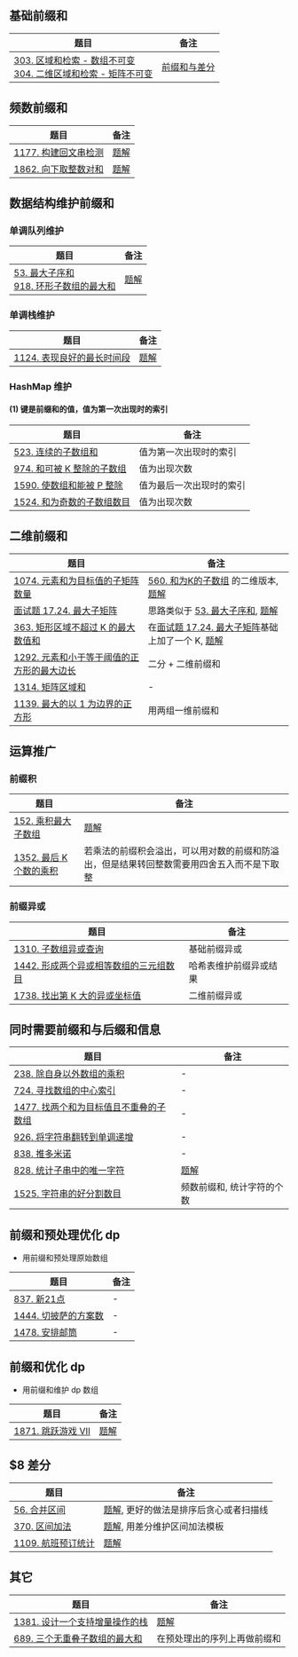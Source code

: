 ## 基础前缀和

| 题目                                                         | 备注                                                         |
| ------------------------------------------------------------ | ------------------------------------------------------------ |
| [303. 区域和检索 - 数组不可变](https://leetcode-cn.com/problems/range-sum-query-immutable/) <br />[304. 二维区域和检索 - 矩阵不可变](https://leetcode-cn.com/problems/range-sum-query-2d-immutable/) | [前缀和与差分](https://leetcode.cn/link/?target=https://chengzhaoxi.xyz/25169.html) |

## 频数前缀和

| 题目                                                         | 备注                                                         |
| ------------------------------------------------------------ | ------------------------------------------------------------ |
| [1177. 构建回文串检测](https://leetcode-cn.com/problems/can-make-palindrome-from-substring/) | [题解](https://leetcode.cn/link/?target=https://chengzhaoxi.xyz/321431d8.html) |
| [1862. 向下取整数对和](https://leetcode-cn.com/problems/sum-of-floored-pairs/) | [题解](https://leetcode.cn/link/?target=https://chengzhaoxi.xyz/7e1cd469.html) |

## 数据结构维护前缀和

### 单调队列维护

| 题目                                                         | 备注                                                         |
| ------------------------------------------------------------ | ------------------------------------------------------------ |
| [53. 最大子序和](https://leetcode-cn.com/problems/maximum-subarray/) <br />[918. 环形子数组的最大和](https://leetcode-cn.com/problems/maximum-sum-circular-subarray/) | [题解](https://leetcode.cn/link/?target=https://chengzhaoxi.xyz/8501.html) |

### 单调栈维护

| 题目                                                         | 备注                                                         |
| ------------------------------------------------------------ | ------------------------------------------------------------ |
| [1124. 表现良好的最长时间段](https://leetcode-cn.com/problems/longest-well-performing-interval/) | [题解](https://leetcode.cn/link/?target=https://chengzhaoxi.xyz/62e87f73.html) |

### HashMap 维护

#### (1) 键是前缀和的值，值为第一次出现时的索引

| 题目                                                         | 备注                     |
| ------------------------------------------------------------ | ------------------------ |
| [523. 连续的子数组和](https://leetcode-cn.com/problems/continuous-subarray-sum/) | 值为第一次出现时的索引   |
| [974. 和可被 K 整除的子数组](https://leetcode-cn.com/problems/subarray-sums-divisible-by-k/) | 值为出现次数             |
| [1590. 使数组和能被 P 整除](https://leetcode-cn.com/problems/make-sum-divisible-by-p/) | 值为最后一次出现时的索引 |
| [1524. 和为奇数的子数组数目](https://leetcode-cn.com/problems/number-of-sub-arrays-with-odd-sum/) | 值为出现次数             |

## 二维前缀和

| 题目                                                         | 备注                                                         |
| ------------------------------------------------------------ | ------------------------------------------------------------ |
| [1074. 元素和为目标值的子矩阵数量](https://leetcode-cn.com/problems/number-of-submatrices-that-sum-to-target/) | [560. 和为K的子数组](https://leetcode-cn.com/problems/subarray-sum-equals-k/) 的二维版本, [题解](https://leetcode.cn/link/?target=https://chengzhaoxi.xyz/e89a20bf.html) |
| [面试题 17.24. 最大子矩阵](https://leetcode-cn.com/problems/max-submatrix-lcci/) | 思路类似于 [53. 最大子序和](https://leetcode-cn.com/problems/maximum-subarray/), [题解](https://leetcode.cn/link/?target=https://chengzhaoxi.xyz/27a63125.html) |
| [363. 矩形区域不超过 K 的最大数值和](https://leetcode-cn.com/problems/max-sum-of-rectangle-no-larger-than-k/) | 在[面试题 17.24. 最大子矩阵](https://leetcode-cn.com/problems/max-submatrix-lcci/)基础上加了一个 K, [题解](https://leetcode.cn/link/?target=https://chengzhaoxi.xyz/d98d7741.html) |
| [1292. 元素和小于等于阈值的正方形的最大边长](https://leetcode-cn.com/problems/maximum-side-length-of-a-square-with-sum-less-than-or-equal-to-threshold/) | 二分 + 二维前缀和                                            |
| [1314. 矩阵区域和](https://leetcode-cn.com/problems/matrix-block-sum/) | -                                                            |
| [1139. 最大的以 1 为边界的正方形](https://leetcode-cn.com/problems/largest-1-bordered-square/) | 用两组一维前缀和                                             |

## 运算推广

### 前缀积

| 题目                                                         | 备注                                                         |
| ------------------------------------------------------------ | ------------------------------------------------------------ |
| [152. 乘积最大子数组](https://leetcode-cn.com/problems/maximum-product-subarray/) | [题解](https://leetcode.cn/link/?target=https://chengzhaoxi.xyz/bc5f24e2.html) |
| [1352. 最后 K 个数的乘积](https://leetcode-cn.com/problems/product-of-the-last-k-numbers/) | 若乘法的前缀积会溢出，可以用对数的前缀和防溢出，但是结果转回整数需要用四舍五入而不是下取整 |

### 前缀异或

| 题目                                                         | 备注                   |
| ------------------------------------------------------------ | ---------------------- |
| [1310. 子数组异或查询](https://leetcode-cn.com/problems/xor-queries-of-a-subarray/) | 基础前缀异或           |
| [1442. 形成两个异或相等数组的三元组数目](https://leetcode-cn.com/problems/count-triplets-that-can-form-two-arrays-of-equal-xor/) | 哈希表维护前缀异或结果 |
| [1738. 找出第 K 大的异或坐标值](https://leetcode-cn.com/problems/find-kth-largest-xor-coordinate-value/) | 二维前缀异或           |

## 同时需要前缀和与后缀和信息

| 题目                                                         | 备注                                                         |
| ------------------------------------------------------------ | ------------------------------------------------------------ |
| [238. 除自身以外数组的乘积](https://leetcode-cn.com/problems/product-of-array-except-self/) | -                                                            |
| [724. 寻找数组的中心索引](https://leetcode-cn.com/problems/find-pivot-index/) | -                                                            |
| [1477. 找两个和为目标值且不重叠的子数组](https://leetcode-cn.com/problems/find-two-non-overlapping-sub-arrays-each-with-target-sum/) | -                                                            |
| [926. 将字符串翻转到单调递增](https://leetcode-cn.com/problems/flip-string-to-monotone-increasing/) | -                                                            |
| [838. 推多米诺](https://leetcode-cn.com/problems/push-dominoes/) | -                                                            |
| [828. 统计子串中的唯一字符](https://leetcode-cn.com/problems/count-unique-characters-of-all-substrings-of-a-given-string/) | [题解](https://leetcode.cn/link/?target=https://chengzhaoxi.xyz/e52b9148.html) |
| [1525. 字符串的好分割数目](https://leetcode-cn.com/problems/number-of-good-ways-to-split-a-string/) | 频数前缀和, 统计字符的个数                                   |

## 前缀和预处理优化 dp

- 用前缀和预处理原始数组

| 题目                                                         | 备注 |
| ------------------------------------------------------------ | ---- |
| [837. 新21点](https://leetcode-cn.com/problems/new-21-game/) | -    |
| [1444. 切披萨的方案数](https://leetcode-cn.com/problems/number-of-ways-of-cutting-a-pizza/) | -    |
| [1478. 安排邮筒](https://leetcode-cn.com/problems/allocate-mailboxes/) | -    |

## 前缀和优化 dp

- 用前缀和维护 dp 数组

| 题目                                                         | 备注                                                         |
| ------------------------------------------------------------ | ------------------------------------------------------------ |
| [1871. 跳跃游戏 VII](https://leetcode-cn.com/problems/jump-game-vii/) | [题解](https://leetcode.cn/link/?target=https://chengzhaoxi.xyz/8fa62e7.html) |

## $8 差分

| 题目                                                         | 备注                                                         |
| ------------------------------------------------------------ | ------------------------------------------------------------ |
| [56. 合并区间](https://leetcode-cn.com/problems/merge-intervals/) | [题解](https://leetcode.cn/link/?target=https://chengzhaoxi.xyz/11686.html), 更好的做法是排序后贪心或者扫描线 |
| [370. 区间加法](https://leetcode-cn.com/problems/range-addition/) | [题解](https://leetcode.cn/link/?target=https://chengzhaoxi.xyz/58832.html), 用差分维护区间加法模板 |
| [1109. 航班预订统计](https://leetcode-cn.com/problems/corporate-flight-bookings/) | [题解](https://leetcode.cn/link/?target=https://chengzhaoxi.xyz/58832.html) |

## 其它

| 题目                                                         | 备注                                                         |
| ------------------------------------------------------------ | ------------------------------------------------------------ |
| [1381. 设计一个支持增量操作的栈](https://leetcode-cn.com/problems/design-a-stack-with-increment-operation/) | [题解](https://leetcode.cn/link/?target=https://chengzhaoxi.xyz/34670.html) |
| [689. 三个无重叠子数组的最大和](https://leetcode-cn.com/problems/maximum-sum-of-3-non-overlapping-subarrays/) | 在预处理出的序列上再做前缀和                                 |